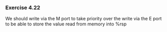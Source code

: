 ### Exercise 4.22
We should write via the M port to take priority over the write via the E port to be able to store the value read from memory into %rsp
